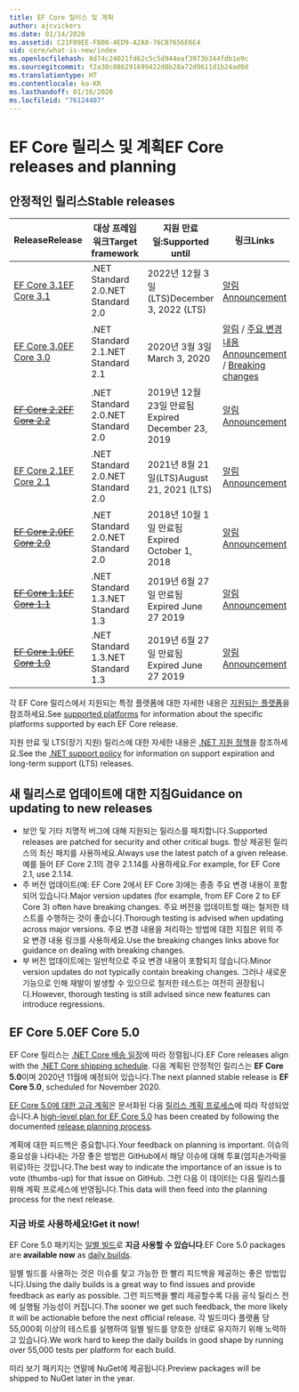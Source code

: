 ```yaml
---
title: EF Core 릴리스 및 계획
author: ajcvickers
ms.date: 01/14/2020
ms.assetid: C21F89EE-FB08-4ED9-A2A0-76CB7656E6E4
uid: core/what-is-new/index
ms.openlocfilehash: 8d74c24021fd62c5c5d944eaf3973b344fdb1e9c
ms.sourcegitcommit: f2a38c086291699422d8b28a72d9611d1b24ad0d
ms.translationtype: HT
ms.contentlocale: ko-KR
ms.lasthandoff: 01/16/2020
ms.locfileid: "76124407"
---
```

# <a name="ef-core-releases-and-planning"></a><span data-ttu-id="c851d-102">EF Core 릴리스 및 계획</span><span class="sxs-lookup"><span data-stu-id="c851d-102">EF Core releases and planning</span></span>

## <a name="stable-releases"></a><span data-ttu-id="c851d-103">안정적인 릴리스</span><span class="sxs-lookup"><span data-stu-id="c851d-103">Stable releases</span></span>

| <span data-ttu-id="c851d-104">Release</span><span class="sxs-lookup"><span data-stu-id="c851d-104">Release</span></span> | <span data-ttu-id="c851d-105">대상 프레임워크</span><span class="sxs-lookup"><span data-stu-id="c851d-105">Target framework</span></span> | <span data-ttu-id="c851d-106">지원 만료일:</span><span class="sxs-lookup"><span data-stu-id="c851d-106">Supported until</span></span> | <span data-ttu-id="c851d-107">링크</span><span class="sxs-lookup"><span data-stu-id="c851d-107">Links</span></span>
|:--------|------------------|-----------------|------
| [<span data-ttu-id="c851d-108">EF Core 3.1</span><span class="sxs-lookup"><span data-stu-id="c851d-108">EF Core 3.1</span></span>](https://www.nuget.org/packages/Microsoft.EntityFrameworkCore/3.1.1) | <span data-ttu-id="c851d-109">.NET Standard 2.0</span><span class="sxs-lookup"><span data-stu-id="c851d-109">.NET Standard 2.0</span></span> | <span data-ttu-id="c851d-110">2022년 12월 3일(LTS)</span><span class="sxs-lookup"><span data-stu-id="c851d-110">December 3, 2022 (LTS)</span></span> | [<span data-ttu-id="c851d-111">알림</span><span class="sxs-lookup"><span data-stu-id="c851d-111">Announcement</span></span>](https://devblogs.microsoft.com/dotnet/announcing-entity-framework-core-3-1-and-entity-framework-6-4/)
| [<span data-ttu-id="c851d-112">EF Core 3.0</span><span class="sxs-lookup"><span data-stu-id="c851d-112">EF Core 3.0</span></span>](https://www.nuget.org/packages/Microsoft.EntityFrameworkCore/3.0.1) | <span data-ttu-id="c851d-113">.NET Standard 2.1</span><span class="sxs-lookup"><span data-stu-id="c851d-113">.NET Standard 2.1</span></span> | <span data-ttu-id="c851d-114">2020년 3월 3일</span><span class="sxs-lookup"><span data-stu-id="c851d-114">March 3, 2020</span></span> | <span data-ttu-id="c851d-115">[알림](https://devblogs.microsoft.com/dotnet/announcing-ef-core-3-0-and-ef-6-3-general-availability/) / [주요 변경 내용](ef-core-3.0/breaking-changes.md)</span><span class="sxs-lookup"><span data-stu-id="c851d-115">[Announcement](https://devblogs.microsoft.com/dotnet/announcing-ef-core-3-0-and-ef-6-3-general-availability/) / [Breaking changes](ef-core-3.0/breaking-changes.md)</span></span>
| <span data-ttu-id="c851d-116">~~[EF Core 2.2](https://www.nuget.org/packages/Microsoft.EntityFrameworkCore/2.2.6)~~</span><span class="sxs-lookup"><span data-stu-id="c851d-116">~~[EF Core 2.2](https://www.nuget.org/packages/Microsoft.EntityFrameworkCore/2.2.6)~~</span></span> | <span data-ttu-id="c851d-117">.NET Standard 2.0</span><span class="sxs-lookup"><span data-stu-id="c851d-117">.NET Standard 2.0</span></span> | <span data-ttu-id="c851d-118">2019년 12월 23일 만료됨</span><span class="sxs-lookup"><span data-stu-id="c851d-118">Expired December 23, 2019</span></span> | [<span data-ttu-id="c851d-119">알림</span><span class="sxs-lookup"><span data-stu-id="c851d-119">Announcement</span></span>](https://devblogs.microsoft.com/dotnet/announcing-entity-framework-core-2-2/)
| [<span data-ttu-id="c851d-120">EF Core 2.1</span><span class="sxs-lookup"><span data-stu-id="c851d-120">EF Core 2.1</span></span>](https://www.nuget.org/packages/Microsoft.EntityFrameworkCore/2.1.14) | <span data-ttu-id="c851d-121">.NET Standard 2.0</span><span class="sxs-lookup"><span data-stu-id="c851d-121">.NET Standard 2.0</span></span> | <span data-ttu-id="c851d-122">2021년 8월 21일(LTS)</span><span class="sxs-lookup"><span data-stu-id="c851d-122">August 21, 2021 (LTS)</span></span> | [<span data-ttu-id="c851d-123">알림</span><span class="sxs-lookup"><span data-stu-id="c851d-123">Announcement</span></span>](https://devblogs.microsoft.com/dotnet/announcing-entity-framework-core-2-1/)
| <span data-ttu-id="c851d-124">~~[EF Core 2.0](https://www.nuget.org/packages/Microsoft.EntityFrameworkCore/2.0.3)~~</span><span class="sxs-lookup"><span data-stu-id="c851d-124">~~[EF Core 2.0](https://www.nuget.org/packages/Microsoft.EntityFrameworkCore/2.0.3)~~</span></span> | <span data-ttu-id="c851d-125">.NET Standard 2.0</span><span class="sxs-lookup"><span data-stu-id="c851d-125">.NET Standard 2.0</span></span> | <span data-ttu-id="c851d-126">2018년 10월 1일 만료됨</span><span class="sxs-lookup"><span data-stu-id="c851d-126">Expired October 1, 2018</span></span> | [<span data-ttu-id="c851d-127">알림</span><span class="sxs-lookup"><span data-stu-id="c851d-127">Announcement</span></span>](https://devblogs.microsoft.com/dotnet/announcing-entity-framework-core-2-0/)
| <span data-ttu-id="c851d-128">~~[EF Core 1.1](https://www.nuget.org/packages/Microsoft.EntityFrameworkCore/1.1.6)~~</span><span class="sxs-lookup"><span data-stu-id="c851d-128">~~[EF Core 1.1](https://www.nuget.org/packages/Microsoft.EntityFrameworkCore/1.1.6)~~</span></span> | <span data-ttu-id="c851d-129">.NET Standard 1.3</span><span class="sxs-lookup"><span data-stu-id="c851d-129">.NET Standard 1.3</span></span> | <span data-ttu-id="c851d-130">2019년 6월 27일 만료됨</span><span class="sxs-lookup"><span data-stu-id="c851d-130">Expired June 27 2019</span></span> | [<span data-ttu-id="c851d-131">알림</span><span class="sxs-lookup"><span data-stu-id="c851d-131">Announcement</span></span>](https://devblogs.microsoft.com/dotnet/announcing-entity-framework-core-1-1/)
| <span data-ttu-id="c851d-132">~~[EF Core 1.0](https://www.nuget.org/packages/Microsoft.EntityFrameworkCore/1.0.6)~~</span><span class="sxs-lookup"><span data-stu-id="c851d-132">~~[EF Core 1.0](https://www.nuget.org/packages/Microsoft.EntityFrameworkCore/1.0.6)~~</span></span> | <span data-ttu-id="c851d-133">.NET Standard 1.3</span><span class="sxs-lookup"><span data-stu-id="c851d-133">.NET Standard 1.3</span></span> | <span data-ttu-id="c851d-134">2019년 6월 27일 만료됨</span><span class="sxs-lookup"><span data-stu-id="c851d-134">Expired June 27 2019</span></span> | [<span data-ttu-id="c851d-135">알림</span><span class="sxs-lookup"><span data-stu-id="c851d-135">Announcement</span></span>](https://devblogs.microsoft.com/dotnet/entity-framework-core-1-0-0-available/)

<span data-ttu-id="c851d-136">각 EF Core 릴리스에서 지원되는 특정 플랫폼에 대한 자세한 내용은 [지원되는 플랫폼](../platforms/index.md)을 참조하세요.</span><span class="sxs-lookup"><span data-stu-id="c851d-136">See [supported platforms](../platforms/index.md) for information about the specific platforms supported by each EF Core release.</span></span>

<span data-ttu-id="c851d-137">지원 만료 및 LTS(장기 지원) 릴리스에 대한 자세한 내용은 [.NET 지원 정책](https://dotnet.microsoft.com/platform/support/policy/dotnet-core)을 참조하세요.</span><span class="sxs-lookup"><span data-stu-id="c851d-137">See the [.NET support policy](https://dotnet.microsoft.com/platform/support/policy/dotnet-core) for information on support expiration and long-term support (LTS) releases.</span></span>

## <a name="guidance-on-updating-to-new-releases"></a><span data-ttu-id="c851d-138">새 릴리스로 업데이트에 대한 지침</span><span class="sxs-lookup"><span data-stu-id="c851d-138">Guidance on updating to new releases</span></span>

* <span data-ttu-id="c851d-139">보안 및 기타 치명적 버그에 대해 지원되는 릴리스를 패치합니다.</span><span class="sxs-lookup"><span data-stu-id="c851d-139">Supported releases are patched for security and other critical bugs.</span></span> <span data-ttu-id="c851d-140">항상 제공된 릴리스의 최신 패치를 사용하세요.</span><span class="sxs-lookup"><span data-stu-id="c851d-140">Always use the latest patch of a given release.</span></span> <span data-ttu-id="c851d-141">예를 들어 EF Core 2.1의 경우 2.1.14를 사용하세요.</span><span class="sxs-lookup"><span data-stu-id="c851d-141">For example, for EF Core 2.1, use 2.1.14.</span></span>
* <span data-ttu-id="c851d-142">주 버전 업데이트(예: EF Core 2에서 EF Core 3)에는 종종 주요 변경 내용이 포함되어 있습니다.</span><span class="sxs-lookup"><span data-stu-id="c851d-142">Major version updates (for example, from EF Core 2 to EF Core 3) often have breaking changes.</span></span> <span data-ttu-id="c851d-143">주요 버전을 업데이트할 때는 철저한 테스트를 수행하는 것이 좋습니다.</span><span class="sxs-lookup"><span data-stu-id="c851d-143">Thorough testing is advised when updating across major versions.</span></span> <span data-ttu-id="c851d-144">주요 변경 내용을 처리하는 방법에 대한 지침은 위의 주요 변경 내용 링크를 사용하세요.</span><span class="sxs-lookup"><span data-stu-id="c851d-144">Use the breaking changes links above for guidance on dealing with breaking changes.</span></span>
* <span data-ttu-id="c851d-145">부 버전 업데이트에는 일반적으로 주요 변경 내용이 포함되지 않습니다.</span><span class="sxs-lookup"><span data-stu-id="c851d-145">Minor version updates do not typically contain breaking changes.</span></span> <span data-ttu-id="c851d-146">그러나 새로운 기능으로 인해 재발이 발생할 수 있으므로 철저한 테스트는 여전히 권장됩니다.</span><span class="sxs-lookup"><span data-stu-id="c851d-146">However, thorough testing is still advised since new features can introduce regressions.</span></span>

## <a name="ef-core-50"></a><span data-ttu-id="c851d-147">EF Core 5.0</span><span class="sxs-lookup"><span data-stu-id="c851d-147">EF Core 5.0</span></span>

<span data-ttu-id="c851d-148">EF Core 릴리스는 [.NET Core 배송 일정](https://github.com/dotnet/core/blob/master/roadmap.md)에 따라 정렬됩니다.</span><span class="sxs-lookup"><span data-stu-id="c851d-148">EF Core releases align with the [.NET Core shipping schedule](https://github.com/dotnet/core/blob/master/roadmap.md).</span></span> <span data-ttu-id="c851d-149">다음 계획된 안정적인 릴리스는 **EF Core 5.0**이며 2020년 11월에 예정되어 있습니다.</span><span class="sxs-lookup"><span data-stu-id="c851d-149">The next planned stable release is **EF Core 5.0**, scheduled for November 2020.</span></span>

<span data-ttu-id="c851d-150">[EF Core 5.0에 대한 고급 계획](ef-core-5.0/plan.md)은 문서화된 다음 [릴리스 계획 프로세스](release-planning.md)에 따라 작성되었습니다.</span><span class="sxs-lookup"><span data-stu-id="c851d-150">A [high-level plan for EF Core 5.0](ef-core-5.0/plan.md) has been created by following the documented [release planning process](release-planning.md).</span></span>

<span data-ttu-id="c851d-151">계획에 대한 피드백은 중요합니다.</span><span class="sxs-lookup"><span data-stu-id="c851d-151">Your feedback on planning is important.</span></span> <span data-ttu-id="c851d-152">이슈의 중요성을 나타내는 가장 좋은 방법은 GitHub에서 해당 이슈에 대해 투표(엄지손가락을 위로)하는 것입니다.</span><span class="sxs-lookup"><span data-stu-id="c851d-152">The best way to indicate the importance of an issue is to vote (thumbs-up) for that issue on GitHub.</span></span> <span data-ttu-id="c851d-153">그런 다음 이 데이터는 다음 릴리스를 위해 계획 프로세스에 반영됩니다.</span><span class="sxs-lookup"><span data-stu-id="c851d-153">This data will then feed into the planning process for the next release.</span></span>

### <a name="get-it-now"></a><span data-ttu-id="c851d-154">지금 바로 사용하세요!</span><span class="sxs-lookup"><span data-stu-id="c851d-154">Get it now!</span></span>

<span data-ttu-id="c851d-155">EF Core 5.0 패키지는 [일별 빌드](https://github.com/aspnet/AspNetCore/blob/master/docs/DailyBuilds.md)로 **지금 사용할 수 있습니다**.</span><span class="sxs-lookup"><span data-stu-id="c851d-155">EF Core 5.0 packages are **available now** as [daily builds](https://github.com/aspnet/AspNetCore/blob/master/docs/DailyBuilds.md).</span></span> 

<span data-ttu-id="c851d-156">일별 빌드를 사용하는 것은 이슈를 찾고 가능한 한 빨리 피드백을 제공하는 좋은 방법입니다.</span><span class="sxs-lookup"><span data-stu-id="c851d-156">Using the daily builds is a great way to find issues and provide feedback as early as possible.</span></span> <span data-ttu-id="c851d-157">그런 피드백을 빨리 제공할수록 다음 공식 릴리스 전에 실행될 가능성이 커집니다.</span><span class="sxs-lookup"><span data-stu-id="c851d-157">The sooner we get such feedback, the more likely it will be actionable before the next official release.</span></span> <span data-ttu-id="c851d-158">각 빌드마다 플랫폼 당 55,000회 이상의 테스트를 실행하여 일별 빌드를 양호한 상태로 유지하기 위해 노력하고 있습니다.</span><span class="sxs-lookup"><span data-stu-id="c851d-158">We work hard to keep the daily builds in good shape by running over 55,000 tests per platform for each build.</span></span>

<span data-ttu-id="c851d-159">미리 보기 패키지는 연말에 NuGet에 제공됩니다.</span><span class="sxs-lookup"><span data-stu-id="c851d-159">Preview packages will be shipped to NuGet later in the year.</span></span>
